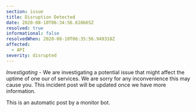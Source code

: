 ```yaml
---
section: issue
title: Disruption Detected
date: 2020-08-10T06:34:56.610665Z
resolved: true
informational: false
resolvedWhen: 2020-08-10T06:35:56.949318Z
affected:
  - API
severity: disrupted
---
```

*Investigating* - We are investigating a potential issue that might affect the uptime of one our of services. We are sorry for any inconvenience this may cause you. This incident post will be updated once we have more information.

This is an automatic post by a monitor bot.
        
